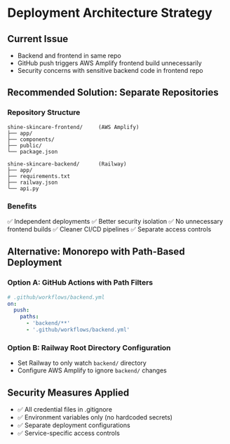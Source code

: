 # Deployment Architecture Strategy

## Current Issue
- Backend and frontend in same repo
- GitHub push triggers AWS Amplify frontend build unnecessarily
- Security concerns with sensitive backend code in frontend repo

## Recommended Solution: Separate Repositories

### Repository Structure
```
shine-skincare-frontend/     (AWS Amplify)
├── app/
├── components/
├── public/
└── package.json

shine-skincare-backend/      (Railway)
├── app/
├── requirements.txt
├── railway.json
└── api.py
```

### Benefits
✅ Independent deployments
✅ Better security isolation
✅ No unnecessary frontend builds
✅ Cleaner CI/CD pipelines
✅ Separate access controls

## Alternative: Monorepo with Path-Based Deployment

### Option A: GitHub Actions with Path Filters
```yaml
# .github/workflows/backend.yml
on:
  push:
    paths:
      - 'backend/**'
      - '.github/workflows/backend.yml'
```

### Option B: Railway Root Directory Configuration
- Set Railway to only watch `backend/` directory
- Configure AWS Amplify to ignore `backend/` changes

## Security Measures Applied
- ✅ All credential files in .gitignore
- ✅ Environment variables only (no hardcoded secrets)
- ✅ Separate deployment configurations
- ✅ Service-specific access controls